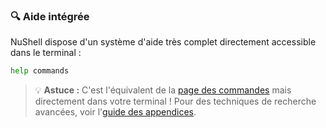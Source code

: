 ﻿### 🔍 Aide intégrée

NuShell dispose d'un système d'aide très complet directement accessible dans le terminal :

```sh
help commands
```

> 💡 **Astuce :** C'est l'équivalent de la [page des commandes](https://www.nushell.sh/commands/) mais directement dans votre terminal ! Pour des techniques de recherche avancées, voir l'[guide des appendices](../appendices/nushell-appendices.md).
